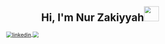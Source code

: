 <h1 align="center"> Hi, I'm Nur Zakiyyah<img src="https://raw.githubusercontent.com/MartinHeinz/MartinHeinz/master/wave.gif" width="40px" height="40px" /></h1>
<a href="https://www.linkedin.com/in/nur-zakiyyah-/" target="_blank">
    <img align="center" src="https://img.shields.io/badge/-Nur Zakiyyah-0072b1?style=flat&logo=Linkedin&logoColor=white" alt="linkedin"/>
</a>
<a href="mailto:liazakiyyah08@gmail.com" target="_blank">
    <img align="center" src="https://img.shields.io/badge/-liazakiyyah08@gmail.com-c14438?style=flat&logo=Gmail&logoColor=white"/>
</a>



